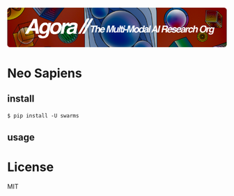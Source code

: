 [![Multi-Modality](agorabanner.png)](https://discord.gg/qUtxnK2NMf)

# Neo Sapiens


## install
`$ pip install -U swarms`


## usage



# License
MIT
